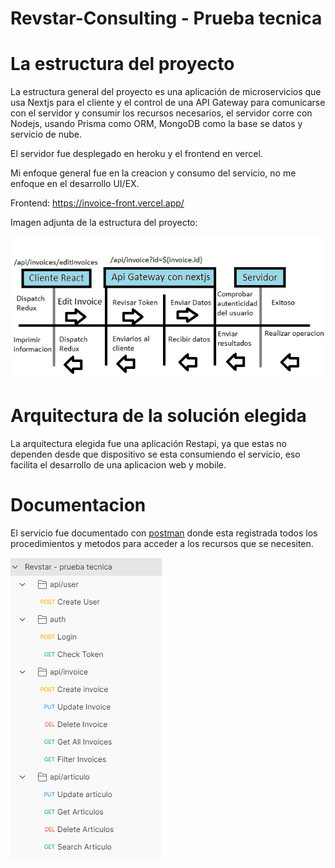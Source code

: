 # Revstar-Consulting - Prueba tecnica


# La estructura del proyecto

 La estructura general del proyecto es una aplicación de microservicios que usa Nextjs para el cliente y el control de una API Gateway 
 para comunicarse con el servidor y consumir los recursos necesarios, el servidor corre con Nodejs, usando Prisma como ORM, MongoDB como la base se datos y servicio de nube.

El servidor fue desplegado en heroku y el frontend en vercel.

Mi enfoque general fue en la creacion y consumo del servicio, no me enfoque en el desarrollo UI/EX.

Frontend: https://invoice-front.vercel.app/

Imagen adjunta de la estructura del proyecto:
 
 <img src="./example request.png" />
 
 
 # Arquitectura de la solución elegida
 
 La arquitectura elegida fue una aplicación Restapi, ya que estas no dependen desde que dispositivo se esta consumiendo el servicio, eso facilita el desarrollo de una aplicacion web y mobile.
 
 # Documentacion 
 
 El servicio fue documentado con <a href="./Revstar.postman_collection.json"/>postman</a> donde esta registrada todos los procedimientos y metodos para acceder a los recursos que se necesiten.

 <img src="./postman estructura.PNG" />
